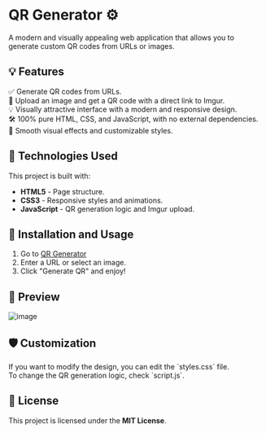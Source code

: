 # QR Generator ⚙️

A modern and visually appealing web application that allows you to generate custom QR codes from URLs or images.

## 💡 Features

✅ Generate QR codes from URLs.  
🌟 Upload an image and get a QR code with a direct link to Imgur.  
💡 Visually attractive interface with a modern and responsive design.  
🛠️ 100% pure HTML, CSS, and JavaScript, with no external dependencies.  
💨 Smooth visual effects and customizable styles.  

## 🔧 Technologies Used

This project is built with:

- **HTML5** - Page structure.
- **CSS3** - Responsive styles and animations.
- **JavaScript** - QR generation logic and Imgur upload.

## 📝 Installation and Usage

1. Go to [QR Generator](https://medinafdzz.github.io/QR-generator/)
2. Enter a URL or select an image.
3. Click "Generate QR" and enjoy!

## 📸 Preview

![image](https://github.com/user-attachments/assets/d084f1b5-9104-4cd8-9840-cb7dc29dac43)

## 🛡️ Customization

If you want to modify the design, you can edit the \`styles.css\` file.  
To change the QR generation logic, check \`script.js\`.

## 📜 License

This project is licensed under the **MIT License**. 
